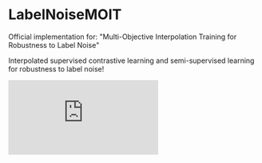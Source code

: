 # LabelNoiseMOIT
Official implementation for: "Multi-Objective Interpolation Training for Robustness to Label Noise"

Interpolated supervised contrastive learning and semi-supervised learning for robustness to label noise!


![couldn't find image](https://github.com/DiegoOrtego/LabelNoiseMOIT/blob/main/Overview.pdf)

